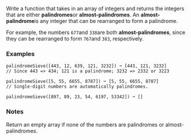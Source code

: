 Write a function that takes in an array of integers and returns the integers that are either **palindromes**or **almost-palindromes**. An **almost-palindrome**is any integer that can be rearranged to form a palindrome.

For example, the numbers `677`and `338`are both **almost-palindromes**, since they can be rearranged to form `767`and `383`, respectively.


### Examples ###
    palindromeSieve([443, 12, 639, 121, 3232]) ➞ [443, 121, 3232]
    // Since 443 => 434; 121 is a palindrome; 3232 => 2332 or 3223

    palindromeSieve([5, 55, 6655, 8787]) ➞ [5, 55, 6655, 8787]
    // Single-digit numbers are automatically palindromes.

    palindromeSieve([897, 89, 23, 54, 6197, 53342]) ➞ []


### Notes ###
Return an empty array if none of the numbers are palindromes or almost-palindromes.